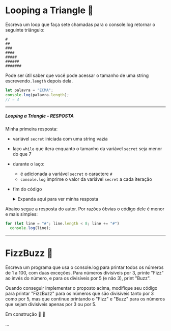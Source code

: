 # Looping a Triangle 🔺

Escreva um loop que faça sete chamadas para o console.log retornar o seguinte triângulo:

```
#
##
###
####
#####
######
#######
```

Pode ser útil saber que você pode acessar o tamanho de uma string escrevendo`.length`  depois dela.

```javascript
let palavra = "ECMA";
console.log(palavra.length);
// → 4
```

------

##### Looping a Triangle - RESPOSTA

Minha primeira resposta: 

- variável `secret` iniciada com uma string vazia

- laço `while` que itera enquanto o tamanho da variável `secret` seja menor do que 7

- durante o laço: 

  - é adicionada a variável `secret` o caractere `#` 
  - `console.log` imprime o valor da variável `secret` a cada iteração 

- fim do código 

  <details><summary> Expanda aqui para ver minha resposta </summary>
  <p>
      <img src="https://raw.githubusercontent.com/gildoneto/estudando-javascript/master/eloquent-javascript-3rd-edition/img/01_looping-a-triangle.png" alt="01_looping-a-triangle.png" style="zoom:40%;" />
  </p>    
  </details>



Abaixo segue a resposta do autor. Por razões óbvias o código dele é menor e mais simples:



```javascript
for (let line = "#"; line.length < 8; line += "#")
  console.log(line);
```

------

# FizzBuzz 🔢

Escreva um programa que usa o console.log para printar todos os números de 1 a 100, com duas exceções. Para números divisíveis por 3, printe "Fizz" ao invés do número, e para os divisíveis por 5 (e não 3), print "Buzz".

Quando conseguir implementar o proposto acima, modifique seu código para printar "FizzBuzz" para os números que são divisíveis tanto por 3 como por 5, mas que continue printando o "Fizz" e "Buzz" para os números que sejam divisíveis apenas por 3 ou por 5.



Em construção 👷 🚧 

...